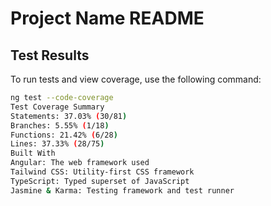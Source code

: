 # Project Name README

## Test Results

To run tests and view coverage, use the following command:
```bash
ng test --code-coverage
Test Coverage Summary
Statements: 37.03% (30/81)
Branches: 5.55% (1/18)
Functions: 21.42% (6/28)
Lines: 37.33% (28/75)
Built With
Angular: The web framework used
Tailwind CSS: Utility-first CSS framework
TypeScript: Typed superset of JavaScript
Jasmine & Karma: Testing framework and test runner
